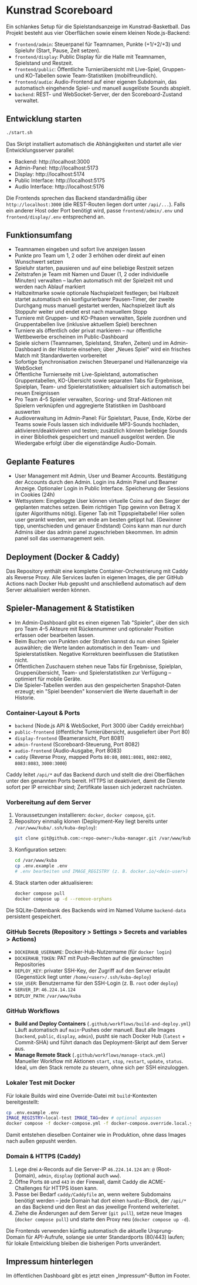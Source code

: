 # Kunstrad Scoreboard

Ein schlankes Setup für die Spielstandsanzeige im Kunstrad-Basketball.
Das Projekt besteht aus vier Oberflächen sowie einem kleinen Node.js-Backend:

- `frontend/admin`: Steuerpanel für Teamnamen, Punkte (+1/+2/+3) und Spieluhr (Start, Pause, Zeit setzen).
- `frontend/display`: Public Display für die Halle mit Teamnamen, Spielstand und Restzeit.
- `frontend/public`: Öffentliche Turnierübersicht mit Live-Spiel, Gruppen- und KO-Tabellen sowie Team-Statistiken (mobilfreundlich).
- `frontend/audio`: Audio-Frontend auf einer eigenen Subdomain, das automatisch eingehende Spiel- und manuell ausgelöste Sounds abspielt.
- `backend`: REST- und WebSocket-Server, der den Scoreboard-Zustand verwaltet.

## Entwicklung starten

```bash
./start.sh
```

Das Skript installiert automatisch die Abhängigkeiten und startet alle vier
Entwicklungsserver parallel:

- Backend: http://localhost:3000
- Admin-Panel: http://localhost:5173
- Display: http://localhost:5174
- Public Interface: http://localhost:5175
- Audio Interface: http://localhost:5176

Die Frontends sprechen das Backend standardmäßig über `http://localhost:3000`
(die REST-Routen liegen dort unter `/api/...`). Falls ein anderer Host oder
Port benötigt wird, passe `frontend/admin/.env` und `frontend/display/.env`
entsprechend an.

## Funktionsumfang

- Teamnamen eingeben und sofort live anzeigen lassen
- Punkte pro Team um 1, 2 oder 3 erhöhen oder direkt auf einen Wunschwert setzen
- Spieluhr starten, pausieren und auf eine beliebige Restzeit setzen
- Zeitstrafen je Team mit Namen und Dauer (1, 2 oder individuelle Minuten) verwalten – laufen automatisch mit der Spielzeit mit und werden nach Ablauf markiert
- Halbzeitmarke sowie optionale Nachspielzeit festlegen; bei Halbzeit startet automatisch ein konfigurierbarer Pausen-Timer, der zweite Durchgang muss manuell gestartet werden, Nachspielzeit läuft als Stoppuhr weiter und endet erst nach manuellem Stopp
- Turniere mit Gruppen- und KO-Phasen verwalten, Spiele zuordnen und Gruppentabellen live (inklusive aktuellem Spiel) berechnen
- Turniere als öffentlich oder privat markieren – nur öffentliche Wettbewerbe erscheinen im Public-Dashboard
- Spiele sichern (Teamnamen, Spielstand, Strafen, Zeiten) und im Admin-Dashboard in der Historie einsehen; über „Neues Spiel“ wird ein frisches Match mit Standardwerten vorbereitet
- Sofortige Synchronisation zwischen Steuerpanel und Hallenanzeige via WebSocket
- Öffentliche Turnierseite mit Live-Spielstand, automatischen Gruppentabellen, KO-Übersicht sowie separaten Tabs für Ergebnisse, Spielplan, Team- und Spielerstatistiken; aktualisiert sich automatisch bei neuen Ereignissen
- Pro Team 4–5 Spieler verwalten, Scoring- und Straf-Aktionen mit Spielern verknüpfen und aggregierte Statistiken im Dashboard auswerten
- Audioverwaltung im Admin-Panel: Für Spielstart, Pause, Ende, Körbe der Teams sowie Fouls lassen sich individuelle MP3-Sounds hochladen, aktivieren/deaktivieren und testen; zusätzlich können beliebige Sounds in einer Bibliothek gespeichert und manuell ausgelöst werden. Die Wiedergabe erfolgt über die eigenständige Audio-Domain.


## Geplante Features
- User Management mit Admin, User und Beamer Accounts. Bestätigung der Accounts durch den Admin. Login ins Admin Panel und Beamer Anzeige. Optionaler Login in Public Interface. Speicherung der Sessions in Cookies (24h)
- Wettsystem: Eingeloggte User können virtuelle Coins auf den Sieger der geplanten matches setzen. Beim richtigen Tipp gewinn von Betrag X (guter Algorithums nötig). Eigener Tab mit Tippspieltabelle! Hier sollen user gerankt werden, wer am ende am besten getippt hat. (Gewinner tipp, unentschieden und genauer Endstand) Coins kann man nur durch Admins über das admin panel zugeschrieben bkeommen. Im admin panel soll das usermanagement sein.

## Deployment (Docker & Caddy)

Das Repository enthält eine komplette Container-Orchestrierung mit Caddy als Reverse Proxy. Alle Services laufen in eigenen Images, die per GitHub Actions nach Docker Hub gepusht und anschließend automatisch auf dem Server aktualisiert werden können.

## Spieler-Management & Statistiken

- Im Admin-Dashboard gibt es einen eigenen Tab "Spieler", über den sich pro Team 4–5 Akteure mit Rückennummer und optionaler Position erfassen oder bearbeiten lassen.
- Beim Buchen von Punkten oder Strafen kannst du nun einen Spieler auswählen; die Werte landen automatisch in den Team- und Spielerstatistiken. Negative Korrekturen beeinflussen die Statistiken nicht.
- Öffentlichen Zuschauern stehen neue Tabs für Ergebnisse, Spielplan, Gruppenübersicht, Team- und Spielerstatistiken zur Verfügung – optimiert für mobile Geräte.
- Die Spieler-Tabellen werden aus den gespeicherten Snapshot-Daten erzeugt; ein "Spiel beenden" konserviert die Werte dauerhaft in der Historie.

### Container-Layout & Ports

- `backend` (Node.js API & WebSocket, Port 3000 über Caddy erreichbar)
- `public-frontend` (öffentliche Turnierübersicht, ausgeliefert über Port 80)
- `display-frontend` (Beameransicht, Port 8081)
- `admin-frontend` (Scoreboard-Steuerung, Port 8082)
- `audio-frontend` (Audio-Ausgabe, Port 8083)
- `caddy` (Reverse Proxy, mapped Ports `80:80`, `8081:8081`, `8082:8082`, `8083:8083`, `3000:3000`)

Caddy leitet `/api/*` auf das Backend durch und stellt die drei Oberflächen unter den genannten Ports bereit. HTTPS ist deaktiviert, damit die Dienste sofort per IP erreichbar sind; Zertifikate lassen sich jederzeit nachrüsten.

### Vorbereitung auf dem Server

1. Voraussetzungen installieren: `docker`, `docker compose`, `git`.
2. Repository einmalig klonen (Deployment-Key liegt bereits unter `/var/www/kuba/.ssh/kuba-deploy`):  
   ```bash
   git clone git@github.com:<repo-owner>/kuba-manager.git /var/www/kuba
   ```
3. Konfiguration setzen:
   ```bash
   cd /var/www/kuba
   cp .env.example .env
   # .env bearbeiten und IMAGE_REGISTRY (z. B. docker.io/<dein-user>) sowie optional IMAGE_TAG setzen
   ```
4. Stack starten oder aktualisieren:
   ```bash
   docker compose pull
   docker compose up -d --remove-orphans
   ```

Die SQLite-Datenbank des Backends wird im Named Volume `backend-data` persistent gespeichert.

### GitHub Secrets (Repository > Settings > Secrets and variables > Actions)

- `DOCKERHUB_USERNAME`: Docker-Hub-Nutzername (für `docker login`)
- `DOCKERHUB_TOKEN`: PAT mit Push-Rechten auf die gewünschten Repositories
- `DEPLOY_KEY`: privater SSH-Key, der Zugriff auf den Server erlaubt (Gegenstück liegt unter `/home/<user>/.ssh/kuba-deploy`)
- `SSH_USER`: Benutzername für den SSH-Login (z. B. `root` oder `deploy`)
- `SERVER_IP`: `46.224.14.124`
- `DEPLOY_PATH`: `/var/www/kuba`

### GitHub Workflows

- **Build and Deploy Containers** (`.github/workflows/build-and-deploy.yml`)  
  Läuft automatisch auf `main`-Pushes oder manuell. Baut alle Images (`backend`, `public`, `display`, `admin`), pusht sie nach Docker Hub (`latest` + Commit-SHA) und führt danach das Deployment-Skript auf dem Server aus.
- **Manage Remote Stack** (`.github/workflows/manage-stack.yml`)  
  Manueller Workflow mit Aktionen `start`, `stop`, `restart`, `update`, `status`. Ideal, um den Stack remote zu steuern, ohne sich per SSH einzuloggen.

### Lokaler Test mit Docker

Für lokale Builds wird eine Override-Datei mit `build`-Kontexten bereitgestellt:

```bash
cp .env.example .env
IMAGE_REGISTRY=local-test IMAGE_TAG=dev # optional anpassen
docker compose -f docker-compose.yml -f docker-compose.override.local.yml up --build
```

Damit entstehen dieselben Container wie in Produktion, ohne dass Images nach außen gepusht werden.

### Domain & HTTPS (Caddy)

1. Lege drei `A`-Records auf die Server-IP `46.224.14.124` an: `@` (Root-Domain), `admin`, `display` (optional auch `www`). 
2. Öffne Ports `80` und `443` in der Firewall, damit Caddy die ACME-Challenges für HTTPS lösen kann.
3. Passe bei Bedarf `caddy/Caddyfile` an, wenn weitere Subdomains benötigt werden – jede Domain hat dort einen `handle`-Block, der `/api/*` an das Backend und den Rest an das jeweilige Frontend weiterleitet.
4. Ziehe die Änderungen auf dem Server (`git pull`), setze neue Images (`docker compose pull`) und starte den Proxy neu (`docker compose up -d`).

Die Frontends verwenden künftig automatisch die aktuelle Ursprung-Domain für API-Aufrufe, solange sie unter Standardports (80/443) laufen; für lokale Entwicklung bleiben die bisherigen Ports unverändert.

## Impressum hinterlegen

Im öffentlichen Dashboard gibt es jetzt einen „Impressum“-Button im Footer.
